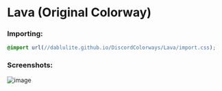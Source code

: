 # Lava (Original Colorway)

### Importing:
```css
@import url(//dablulite.github.io/DiscordColorways/Lava/import.css);
```

### Screenshots:
![image](https://github.com/DaBluLite/DiscordColorways/assets/73998678/9c5d9e89-08a5-44a2-ac47-260bcc6e7043)
